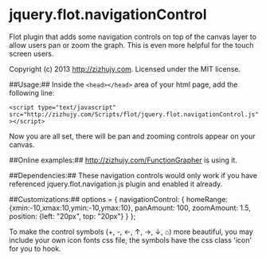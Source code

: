 jquery.flot.navigationControl
=============================

Flot plugin that adds some navigation controls on top of the canvas layer to allow users pan or zoom the graph. This is even more helpful for the touch screen users.

Copyright (c) 2013 http://zizhujy.com.
Licensed under the MIT license.

##Usage:##
Inside the `<head></head>` area of your html page, add the following line:

`<script type="text/javascript" src="http://zizhujy.com/Scripts/flot/jquery.flot.navigationControl.js"></script>`

Now you are all set, there will be pan and zooming controls appear on your canvas.

##Online examples:##
http://zizhujy.com/FunctionGrapher is using it.

##Dependencies:##
These navigation controls would only work if you have referenced jquery.flot.navigation.js plugin and enabled it already.

##Customizations:##
    options = {
			navigationControl: {
			homeRange: {xmin:-10,xmax:10,ymin:-10,ymax:10},
			panAmount: 100,
			zoomAmount: 1.5,
			position: {left: "20px", top: "20px"}
		}
    };

To make the control symbols (+, -, ←, ↑, →, ↓, ⌂) more beautiful, you may include your own icon fonts css file, the symbols 
have the css class 'icon' for you to hook.